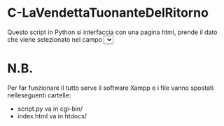 # C-LaVendettaTuonanteDelRitorno
Questo script in Python si interfaccia con una pagina html, prende il dato che viene selezionato nel campo <select> e stampa tutti i nomi presenti nel file a lui associato.
# N.B.
Per far funzionare il tutto serve il software Xampp e i file vanno spostati nelleseguenti cartelle:
* script.py va in cgi-bin/
* index.html va in htdocs/
